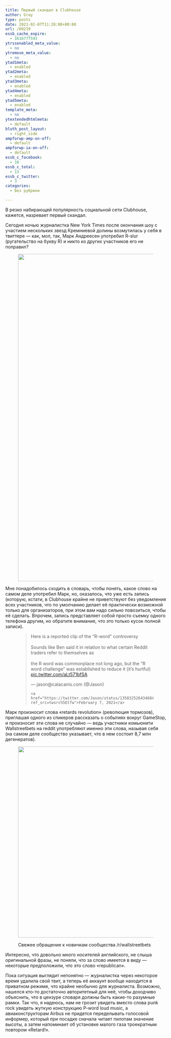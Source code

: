 ```yaml
---
title: Первый скандал в Clubhouse
author: Gray
type: posts
date: 2021-02-07T11:28:08+00:00
url: /60219
essb_cache_expire:
  - 1616777593
ytrssenabled_meta_value:
  - no
ytremove_meta_value:
  - no
ytad1meta:
  - enabled
ytad2meta:
  - enabled
ytad3meta:
  - enabled
ytad4meta:
  - enabled
ytad5meta:
  - enabled
template_meta:
  - no
ytextendedhtmlmeta:
  - default
bluth_post_layout:
  - right_side
ampforwp-amp-on-off:
  - default
ampforwp-ia-on-off:
  - default
essb_c_facebook:
  - 10
essb_c_total:
  - 13
essb_c_twitter:
  - 3
categories:
  - Без рубрики

---
```








В резко набирающей популярность социальной сети Clubhouse, кажется, назревает первый скандал.

Сегодня ночью журналистка New York Times после окончания шоу с участием нескольких звезд Кремниевой долины возмутилась у себя в твиттере — как, мол, так, Марк Андреесен употребил R-slur (ругательство на букву R) и никто из других участников его не поправил?<figure class="wp-block-image size-large is-style-default">

[<img data-attachment-id="60220" data-permalink="https://blognot.co/60219/etm7c_5ucaetwc8" data-orig-file="https://i0.wp.com/blognot.co/wp-content/uploads/2021/02/Etm7c_5UcAETwc8.jpeg?fit=1169%2C1827&ssl=1" data-orig-size="1169,1827" data-comments-opened="1" data-image-meta="{&quot;aperture&quot;:&quot;0&quot;,&quot;credit&quot;:&quot;&quot;,&quot;camera&quot;:&quot;&quot;,&quot;caption&quot;:&quot;&quot;,&quot;created_timestamp&quot;:&quot;0&quot;,&quot;copyright&quot;:&quot;&quot;,&quot;focal_length&quot;:&quot;0&quot;,&quot;iso&quot;:&quot;0&quot;,&quot;shutter_speed&quot;:&quot;0&quot;,&quot;title&quot;:&quot;&quot;,&quot;orientation&quot;:&quot;0&quot;}" data-image-title="Etm7c_5UcAETwc8" data-image-description="" data-medium-file="https://i0.wp.com/blognot.co/wp-content/uploads/2021/02/Etm7c_5UcAETwc8.jpeg?fit=192%2C300&ssl=1" data-large-file="https://i0.wp.com/blognot.co/wp-content/uploads/2021/02/Etm7c_5UcAETwc8.jpeg?fit=655%2C1024&ssl=1" width="655" height="1024" src="https://i0.wp.com/blognot.co/wp-content/uploads/2021/02/Etm7c_5UcAETwc8.jpeg?resize=655%2C1024&#038;ssl=1" alt="" class="wp-image-60220" srcset="https://i0.wp.com/blognot.co/wp-content/uploads/2021/02/Etm7c_5UcAETwc8.jpeg?resize=655%2C1024&ssl=1 655w, https://i0.wp.com/blognot.co/wp-content/uploads/2021/02/Etm7c_5UcAETwc8.jpeg?resize=192%2C300&ssl=1 192w, https://i0.wp.com/blognot.co/wp-content/uploads/2021/02/Etm7c_5UcAETwc8.jpeg?resize=768%2C1200&ssl=1 768w, https://i0.wp.com/blognot.co/wp-content/uploads/2021/02/Etm7c_5UcAETwc8.jpeg?resize=983%2C1536&ssl=1 983w, https://i0.wp.com/blognot.co/wp-content/uploads/2021/02/Etm7c_5UcAETwc8.jpeg?resize=512%2C800&ssl=1 512w, https://i0.wp.com/blognot.co/wp-content/uploads/2021/02/Etm7c_5UcAETwc8.jpeg?resize=800%2C1250&ssl=1 800w, https://i0.wp.com/blognot.co/wp-content/uploads/2021/02/Etm7c_5UcAETwc8.jpeg?w=1169&ssl=1 1169w" sizes="(max-width: 655px) 100vw, 655px" data-recalc-dims="1" />][1]</figure> <!--more-->

Мне понадобилось сходить в словарь, чтобы понять, какое слово на самом деле употребил Марк, но, оказалось, что уже есть запись (которую, кстати, в Clubhouse крайне не приветствуют без уведомления всех участников, что по умолчанию делает её практически возможной только для организаторов, при этом вам надо сильно повозиться, чтобы её сделать. Впрочем, запись представляет собой просто съемку одного телефона другим, но обратите внимание, что это только кусок полной записи). <figure class="wp-block-embed is-type-rich is-provider-twitter wp-block-embed-twitter">

<div class="wp-block-embed__wrapper">
  <blockquote class="twitter-tweet" data-width="550" data-dnt="true">
    <p lang="en" dir="ltr">
      Here is a reported clip of the “R-word” controversy<br /><br />Sounds like Ben said it in relation to what certain Reddit traders refer to themselves as <br /><br />the R word was commonplace not long ago, but the “R word challenge” was established to reduce it (it’s hurtful) <a href="https://t.co/aLt571bfSA">pic.twitter.com/aLt571bfSA</a>
    </p>&mdash; jason@calacanis.com (@Jason) 
    
    <a href="https://twitter.com/Jason/status/1358325264346849280?ref_src=twsrc%5Etfw">February 7, 2021</a>
  </blockquote>
</figure> 

Марк произносит слова &#171;retards revolution&#187; (революция тормозов), приглашая одного из спикеров рассказать о событиях вокруг GameStop, и произносит эти слова не случайно — ведь участники комьюнити Wallstreetbets на reddit употребляют именно эти слова, называя себя (на самом деле сообщество указывает, что в нем состоит 8,7 млн дегенератов).<figure class="wp-block-image size-large is-style-default">

[<img data-attachment-id="60221" data-permalink="https://blognot.co/60219/image-7" data-orig-file="https://i0.wp.com/blognot.co/wp-content/uploads/2021/02/image.png?fit=1502%2C1214&ssl=1" data-orig-size="1502,1214" data-comments-opened="1" data-image-meta="{&quot;aperture&quot;:&quot;0&quot;,&quot;credit&quot;:&quot;&quot;,&quot;camera&quot;:&quot;&quot;,&quot;caption&quot;:&quot;&quot;,&quot;created_timestamp&quot;:&quot;0&quot;,&quot;copyright&quot;:&quot;&quot;,&quot;focal_length&quot;:&quot;0&quot;,&quot;iso&quot;:&quot;0&quot;,&quot;shutter_speed&quot;:&quot;0&quot;,&quot;title&quot;:&quot;&quot;,&quot;orientation&quot;:&quot;0&quot;}" data-image-title="image" data-image-description="" data-medium-file="https://i0.wp.com/blognot.co/wp-content/uploads/2021/02/image.png?fit=300%2C242&ssl=1" data-large-file="https://i0.wp.com/blognot.co/wp-content/uploads/2021/02/image.png?fit=740%2C598&ssl=1" width="740" height="598" src="https://i0.wp.com/blognot.co/wp-content/uploads/2021/02/image.png?resize=740%2C598&#038;ssl=1" alt="" class="wp-image-60221" srcset="https://i0.wp.com/blognot.co/wp-content/uploads/2021/02/image.png?resize=1024%2C828&ssl=1 1024w, https://i0.wp.com/blognot.co/wp-content/uploads/2021/02/image.png?resize=300%2C242&ssl=1 300w, https://i0.wp.com/blognot.co/wp-content/uploads/2021/02/image.png?resize=768%2C621&ssl=1 768w, https://i0.wp.com/blognot.co/wp-content/uploads/2021/02/image.png?resize=800%2C647&ssl=1 800w, https://i0.wp.com/blognot.co/wp-content/uploads/2021/02/image.png?w=1502&ssl=1 1502w" sizes="(max-width: 740px) 100vw, 740px" data-recalc-dims="1" />][2]<figcaption>Свежее обращение к новичкам сообщества /r/wallstreetbets</figcaption></figure> 

Интересно, что довольно много носителей английского, не слыша оригинальной фразы, не поняли, что за слово имеется в виду — некоторые предположили, что это слово &#171;republican&#187;. 

Пока ситуация выглядит непонятно — журналистка через некоторое время удалила свой твит, а теперь её аккаунт вообще находится в приватном режиме, что крайне необычно для журналиста. Возможно, нашелся кто-то достаточно авторитетный для неё, чтобы доходчиво объяснить, что в цензуре словаря должны быть какие-то разумные рамки. Так что, я надеюсь, нам не грозит увидеть вместо слова punk rock увидеть жуткую конструкцию P-word loud music, а авиаконструкторам Airbus не придется переделывать голосовой информер, который при посадке сначала читает пилотам значение высоты, а затем напоминает об установке малого газа троекратным повтором &#171;Retard!&#187;.

 [1]: https://i0.wp.com/blognot.co/wp-content/uploads/2021/02/Etm7c_5UcAETwc8.jpeg?ssl=1
 [2]: https://i0.wp.com/blognot.co/wp-content/uploads/2021/02/image.png?ssl=1